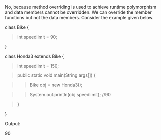 No, because method overriding is used to achieve runtime polymorphism
and data members cannot be overridden. We can override the member
functions but not the data members. Consider the example given below.

class Bike {

>int speedlimit = 90;

}

class Honda3 extends Bike {

>int speedlimit = 150;

>public static void main(String args\[\]) {

>>Bike obj = new Honda3();

>>System.out.println(obj.speedlimit); //90

>}

}

Output:

90